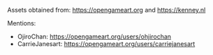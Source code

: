 Assets obtained from:
https://opengameart.org
and
https://kenney.nl

Mentions:
- OjiroChan: https://opengameart.org/users/ohjirochan
- CarrieJanesart:  https://opengameart.org/users/carriejanesart
